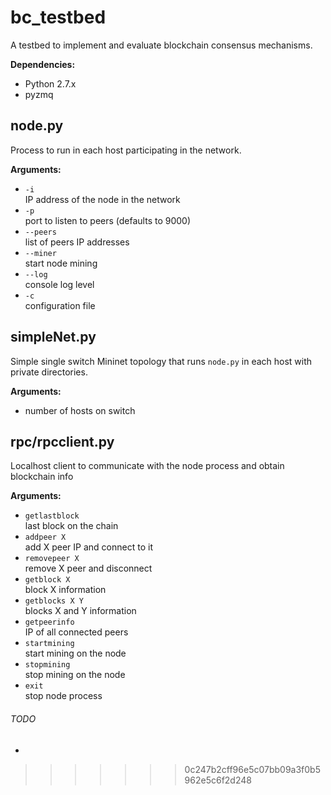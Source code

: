 # bc_testbed
A testbed to implement and evaluate blockchain consensus mechanisms.

**Dependencies:**
- Python 2.7.x
- pyzmq

## node.py

Process to run in each host participating in the network.

**Arguments:**
- `-i`  
IP address of the node in the network
- `-p`  
port to listen to peers (defaults to 9000)
- `--peers`  
list of peers IP addresses
- `--miner`  
start node mining
- `--log`  
console log level
- `-c`  
configuration file

## simpleNet.py

Simple single switch Mininet topology that runs `node.py` in each host with private directories.

**Arguments:**
- number of hosts on switch

## rpc/rpcclient.py

Localhost client to communicate with the node process and obtain blockchain info

**Arguments:**
- `getlastblock`  
last block on the chain
- `addpeer X`  
add X peer IP and connect to it
- `removepeer X`  
remove X peer and disconnect
- `getblock X`  
block X information
- `getblocks X Y`  
blocks X and Y information
- `getpeerinfo`  
IP of all connected peers  
- `startmining`  
start mining on the node  
- `stopmining`  
stop mining on the node  
- `exit`  
stop node process

###### TODO
- 
>>>>>>> 0c247b2cff96e5c07bb09a3f0b5962e5c6f2d248
